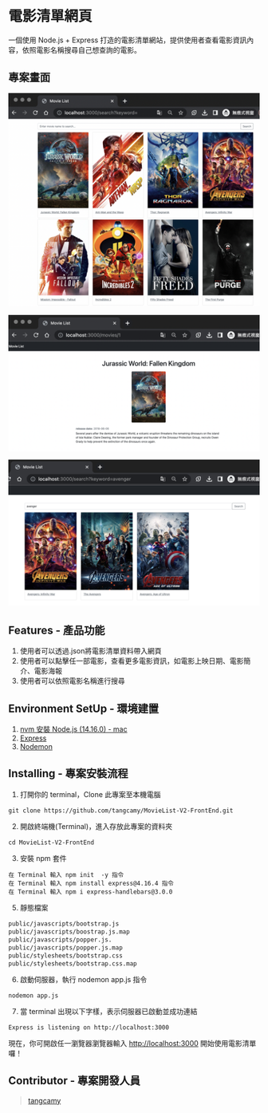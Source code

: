 # 電影清單網頁

一個使用 Node.js + Express 打造的電影清單網站，提供使用者查看電影資訊內容，依照電影名稱搜尋自己想查詢的電影。

## 專案畫面

![image](https://github.com/tangcamy/MovieList-V2-FrontEnd/blob/main/public/img/homePage.png)

![image](https://github.com/tangcamy/MovieList-V2-FrontEnd/blob/main/public/img/MovieInformation.png)

![image](https://github.com/tangcamy/MovieList-V2-FrontEnd/blob/main/public/img/MovieSearch.png)


## Features - 產品功能
1. 使用者可以透過.json將電影清單資料帶入網頁
2. 使用者可以點擊任一部電影，查看更多電影資訊，如電影上映日期、電影簡介、電影海報
3. 使用者可以依照電影名稱進行搜尋


## Environment SetUp - 環境建置
1. [nvm 安裝 Node.js (14.16.0) - mac ](https://github.com/nvm-sh/nvm#installing-and-updating)
2. [Express](https://expressjs.com/)
3. [Nodemon](https://www.npmjs.com/package/nodemon)

## Installing - 專案安裝流程

1. 打開你的 terminal，Clone 此專案至本機電腦

```
git clone https://github.com/tangcamy/MovieList-V2-FrontEnd.git
```

2. 開啟終端機(Terminal)，進入存放此專案的資料夾

```
cd MovieList-V2-FrontEnd
```

3. 安裝 npm 套件

```
在 Terminal 輸入 npm init  -y 指令 
在 Terminal 輸入 npm install express@4.16.4 指令 
在 Terminal 輸入 npm i express-handlebars@3.0.0
```
5. 靜態檔案
```
public/javascripts/bootstrap.js
public/javascripts/boostrap.js.map
public/javascripts/popper.js.
public/javascripts/popper.js.map
public/stylesheets/bootstrap.css
public/stylesheets/bootstrap.css.map
```

6. 啟動伺服器，執行  nodemon app.js 指令
```
nodemon app.js
```

7. 當 terminal 出現以下字樣，表示伺服器已啟動並成功連結

```
Express is listening on http://localhost:3000
```

現在，你可開啟任一瀏覽器瀏覽器輸入 [http://localhost:3000](http://localhost:3000) 開始使用電影清單囉！

## Contributor - 專案開發人員

> [tangcamy](https://github.com/tangcamy)
